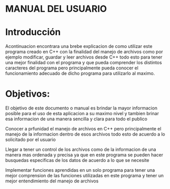 # MANUAL DEL USUARIO

# Introducción

Acontinuacion encontrara una brebe explicacion de como utilizar este programa creado en C++ con la finalidad del manejo de archivos como por ejemplo modificar, guardar y leer archivos desde C++ todo esto para tener una mejor finalidad con el programa y que pueda comprender los distintos caracteres del programa pero principalmente pueda conocer el funcionamiento adecuado de dicho programa para utilizarlo al maximo.

# Objetivos:

El objetivo de este documento o manual es brindar la mayor informacion posible para el uso de esta aplicacion a su maximo nivel y tambien brinar esa informacion de una manera sencilla y clara para todo el publico

Conocer a prfunidad el manejo de archivos en C++ pero principalmente el manejo de la informacion dentro de esos archivos todo esto de acuerdo a lo solicitado por el usuario

Llegar a tener un control de los archivos como de la informacion de una manera mas ordenada y precisa ya que en este programa se pueden hacer busquedas especificas de los datos de acuerdo a lo que se necesite

Implementar funciones aprendidas en un solo programa para tener una mejor comprension de las funciones utilizadas en este programa y tener un mejor entendimiento del manejo de archivos



